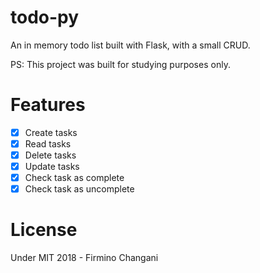 # todo-py

An in memory todo list built with Flask, with a small CRUD.

PS: This project was built for studying purposes only. 

# Features

- [X] Create tasks
- [X] Read tasks
- [X] Delete tasks
- [X] Update tasks
- [X] Check task as complete
- [X] Check task as uncomplete

# License

Under MIT 2018 - Firmino Changani
